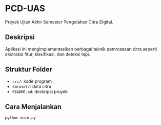 # PCD-UAS

Proyek Ujian Akhir Semester Pengolahan Citra Digital.

## Deskripsi
Aplikasi ini mengimplementasikan berbagai teknik pemrosesan citra seperti ekstraksi fitur, klasifikasi, dan deteksi tepi.

## Struktur Folder
- `src/`: kode program
- `dataset/`: data citra
- `README.md`: deskripsi proyek

## Cara Menjalankan
```bash
python main.py